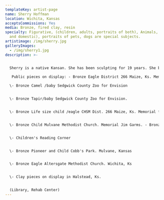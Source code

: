 ```yaml
---
templateKey: artist-page
name: Sherry Hoffman
location: Wichita, Kansas
acceptsCommissions: Yes
media: Bronze, fired clay, resin
specialty: Figurative, (children, adults, portraits of both), Animals, (wildlife
  and domestic), portraits of pets, dogs are special subjects.
artistimage: /img/sherry.jpg
galleryImages:
  - /img/sherry1.jpg
description: >-
  

  Sherry is a native Kansan. She has been sculpting for 19 years. She began sculpting after the death of her only child, son Justin 13. She turned to art as a form of therapy. It has truly been a blessing. Art has helped her heart cope with the loss. Sherry has had many wonderful things happen and has made some lasting friends through her art. Sherry studied with accomplished local artist Nancy Tapp. She has taken figurative sculpture from Lincoln Fox, portrait/bas relief from Eugene Daub, and recently acquired her 80 hour certificate in Forensic Art from OU. She is planning further study of forensic art in the future with plans of working as a forensic artist. She is a member of the Wichita Sculpture Guild. She has exhibited at Century II, Bank IV, Old Town, El Dorado Art Gallery, Halstead Fine Arts Festival, Stein Eck Gallery, Hutchinson Art Gallery, Ducks Unlimited, Carriage Gallery in Newton, Ks, City Arts in Wichita, Center for the Arts, also in Wichita and the Ivory Trading Post Gallery in Ouray, Colorado. She currently has her bronze eagle on display at the Frank Howell Gallery in Sante Fe, NM. Sherry loves to sculpt children, dogs, animals, Indians, and portraits of all kinds of people. Art adds so much beauty to the world. Art heals the soul and renews the spirit. All things seem possible, for we are all kindred spirits.

   Public pieces on display: - Bronze Eagle District 266 Maize, Ks. Memorial for Gene Pollman.

  \- Bronze Camel /baby Sedgwick County Zoo for Envision 


  \- Bronze Tapir/baby Sedgwick County Zoo for Envision. 


  \- Bronze Life size child /eagle CHSM Dist. 266 Maize, Ks. Memorial for John Frazee. 


  \- Bronze Child Mulvane Methodist Church. Memorial Jim Garms. - Bronze Child Goddard, Ks. Library 


  \- Children's Reading Corner


  \- Bronze Pioneer and Child Cobb's Park. Mulvane, Kansas 


  \- Bronze Eagle Altersgate Methodist Church. Wichita, Ks 


  \- Clay pieces on display in Halstead, Ks. 


  (Library, Rehab Center)
---
```

